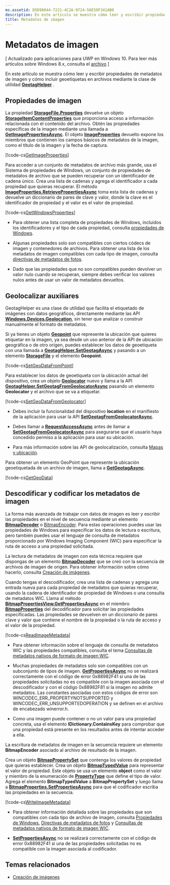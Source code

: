 ```yaml
---
ms.assetid: D5D98044-7221-4C2A-9724-56E59F341AB0
description: En este artículo se muestra cómo leer y escribir propiedades de metadatos de imagen y cómo incluir geoetiquetas en archivos mediante la clase de utilidad GeotagHelper.
title: Metadatos de imagen
---
```


# Metadatos de imagen

\[ Actualizado para aplicaciones para UWP en Windows 10. Para leer más artículos sobre Windows 8.x, consulta el [archivo](http://go.microsoft.com/fwlink/p/?linkid=619132) \]


En este artículo se muestra cómo leer y escribir propiedades de metadatos de imagen y cómo incluir geoetiquetas en archivos mediante la clase de utilidad [**GeotagHelper**](https://msdn.microsoft.com/library/windows/apps/dn903683) .

## Propiedades de imagen

La propiedad [**StorageFile.Properties**](https://msdn.microsoft.com/library/windows/apps/br227225) devuelve un objeto [**StorageItemContentProperties**](https://msdn.microsoft.com/library/windows/apps/hh770642) que proporciona acceso a información relacionada con el contenido del archivo. Obtén las propiedades específicas de la imagen mediante una llamada a [**GetImagePropertiesAsync**](https://msdn.microsoft.com/library/windows/apps/hh770646). El objeto [**ImageProperties**](https://msdn.microsoft.com/library/windows/apps/br207718) devuelto expone los miembros que contienen los campos básicos de metadatos de la imagen, como el título de la imagen y la fecha de captura.

[!code-cs[GetImageProperties](./code/ImagingWin10/cs/MainPage.xaml.cs#SnippetGetImageProperties)]

Para acceder a un conjunto de metadatos de archivo más grande, usa el Sistema de propiedades de Windows, un conjunto de propiedades de metadatos de archivo que se pueden recuperar con un identificador de cadena único. Crea una lista de cadenas y agrega el identificador a cada propiedad que quieras recuperar. El método [**ImageProperties.RetrievePropertiesAsync**](https://msdn.microsoft.com/library/windows/apps/br207732) toma esta lista de cadenas y devuelve un diccionario de pares de clave y valor, donde la clave es el identificador de propiedad y el valor es el valor de propiedad.

[!code-cs[GetWindowsProperties](./code/ImagingWin10/cs/MainPage.xaml.cs#SnippetGetWindowsProperties)]

-   Para obtener una lista completa de propiedades de Windows, incluidos los identificadores y el tipo de cada propiedad, consulta [propiedades de Windows](https://msdn.microsoft.com/library/windows/desktop/dd561977).

-   Algunas propiedades solo son compatibles con ciertos códecs de imagen y contenedores de archivos. Para obtener una lista de los metadatos de imagen compatibles con cada tipo de imagen, consulta [directivas de metadatos de fotos](https://msdn.microsoft.com/library/windows/desktop/ee872003).

-   Dado que las propiedades que no son compatibles pueden devolver un valor nulo cuando se recuperan, siempre debes verificar los valores nulos antes de usar un valor de metadatos devueltos.

## Geolocalizar auxiliares

GeotagHelper es una clase de utilidad que facilita el etiquetado de imágenes con datos geográficos, directamente mediante las API [**Windows.Devices.Geolocation**](https://msdn.microsoft.com/library/windows/apps/br225603), sin tener que analizar o construir manualmente el formato de metadatos.

Si ya tienes un objeto [**Geopoint**](https://msdn.microsoft.com/library/windows/apps/dn263675) que represente la ubicación que quieres etiquetar en la imagen, ya sea desde un uso anterior de la API de ubicación geográfica o de otro origen, puedes establecer los datos de geoetiqueta con una llamada a [**GeotagHelper.SetGeotagAsync**](https://msdn.microsoft.com/library/windows/apps/dn903685) y pasando a un elemento [**StorageFile**](https://msdn.microsoft.com/library/windows/apps/br227171) y el elemento **Geopoint**.

[!code-cs[SetGeoDataFromPoint](./code/ImagingWin10/cs/MainPage.xaml.cs#SnippetSetGeoDataFromPoint)]

Para establecer los datos de geoetiqueta con la ubicación actual del dispositivo, crea un objeto [**Geolocator**](https://msdn.microsoft.com/library/windows/apps/br225534) nuevo y llama a la API [**GeotagHelper.SetGeotagFromGeolocatorAsync**](https://msdn.microsoft.com/library/windows/apps/dn903686) pasando un elemento **Geolocator** y el archivo que se va a etiquetar.

[!code-cs[SetGeoDataFromGeolocator](./code/ImagingWin10/cs/MainPage.xaml.cs#SnippetSetGeoDataFromGeolocator)]

-   Debes incluir la funcionalidad del dispositivo **location** en el manifiesto de la aplicación para usar la API [**SetGeotagFromGeolocatorAsync**](https://msdn.microsoft.com/library/windows/apps/dn903686).

-   Debes llamar a [**RequestAccessAsync**](https://msdn.microsoft.com/library/windows/apps/dn859152) antes de llamar a [**SetGeotagFromGeolocatorAsync**](https://msdn.microsoft.com/library/windows/apps/dn903686) para asegurarse que el usuario haya concedido permiso a la aplicación para usar su ubicación.

-   Para más información sobre las API de geolocalización, consulta [Mapas y ubicación](https://msdn.microsoft.com/library/windows/apps/mt219699).

Para obtener un elemento GeoPoint que represente la ubicación geoetiquetada de un archivo de imagen, llama a [**GetGeotagAsync**](https://msdn.microsoft.com/library/windows/apps/dn903684).

[!code-cs[GetGeoData](./code/ImagingWin10/cs/MainPage.xaml.cs#SnippetGetGeoData)]

## Descodificar y codificar los metadatos de imagen

La forma más avanzada de trabajar con datos de imagen es leer y escribir las propiedades en el nivel de secuencia mediante un elemento [**BitmapDecoder**](https://msdn.microsoft.com/library/windows/apps/br226176) o [BitmapEncoder](bitmapencoder-options-reference.md). Para estas operaciones puedes usar las propiedades de Windows para especificar los datos de lectura o escritura, pero también puedes usar el lenguaje de consulta de metadatos proporcionado por Windows Imaging Component (WIC) para especificar la ruta de acceso a una propiedad solicitada.

La lectura de metadatos de imagen con esta técnica requiere que dispongas de un elemento [**BitmapDecoder**](https://msdn.microsoft.com/library/windows/apps/br226176) que se creó con la secuencia de archivos de imagen de origen. Para obtener información sobre cómo hacerlo, consulta [Creación de imágenes](imaging.md).

Cuando tengas el descodificador, crea una lista de cadenas y agrega una entrada nueva para cada propiedad de metadatos que quieras recuperar, usando la cadena de identificador de propiedad de Windows o una consulta de metadatos WIC. Llama al método [**BitmapPropertiesView.GetPropertiesAsync**](https://msdn.microsoft.com/library/windows/apps/br226250) en el miembro [**BitmapProperties**](https://msdn.microsoft.com/library/windows/apps/br226248) del decodificador para solicitar las propiedades especificadas. Las propiedades se devuelven en un diccionario de pares clave y valor que contiene el nombre de la propiedad o la ruta de acceso y el valor de la propiedad.

[!code-cs[ReadImageMetadata](./code/ImagingWin10/cs/MainPage.xaml.cs#SnippetReadImageMetadata)]

-   Para obtener información sobre el lenguaje de consulta de metadatos WIC y las propiedades compatibles, consulta el tema [Consultas de metadatos nativos de formato de imagen WIC](https://msdn.microsoft.com/library/windows/desktop/ee719904).

-   Muchas propiedades de metadatos solo son compatibles con un subconjunto de tipos de imagen. [**GetPropertiesAsync**](https://msdn.microsoft.com/library/windows/apps/br226250) no se realizará correctamente con el código de error 0x88982F41 si una de las propiedades solicitadas no es compatible con la imagen asociada con el descodificador y con el código 0x88982F81 si la imagen no admite metadatos. Las constantes asociadas con estos códigos de error son WINCODEC\_ERR\_PROPERTYNOTSUPPORTED y WINCODEC\_ERR\_UNSUPPORTEDOPERATION y se definen en el archivo de encabezado winerror.h.
-   Como una imagen puede contener o no un valor para una propiedad concreta, usa el elemento **IDictionary.ContainsKey** para comprobar que una propiedad está presente en los resultados antes de intentar acceder a ella.

La escritura de metadatos de imagen en la secuencia requiere un elemento **BitmapEncoder** asociado al archivo de resultado de la imagen.

Crea un objeto [**BitmapPropertySet**](https://msdn.microsoft.com/library/windows/apps/hh974338) que contenga los valores de propiedad que quieras establecer. Crea un objeto [**BitmapTypedValue**](https://msdn.microsoft.com/library/windows/apps/hh700687) para representar el valor de propiedad. Este objeto se usa un elemento **object** como el valor y miembro de la enumeración de [**PropertyType**](https://msdn.microsoft.com/library/windows/apps/br225871) que define el tipo de valor. Agrega el elemento **BitmapTypedValue** a **BitmapPropertySet** y luego llama a [**BitmapProperties.SetPropertiesAsync**](https://msdn.microsoft.com/library/windows/apps/br226252) para que el codificador escriba las propiedades en la secuencia.

[!code-cs[WriteImageMetadata](./code/ImagingWin10/cs/MainPage.xaml.cs#SnippetWriteImageMetadata)]

-   Para obtener información detallada sobre las propiedades que son compatibles con cada tipo de archivo de imagen, consulta [Propiedades de Windows](https://msdn.microsoft.com/library/windows/desktop/dd561977), [Directivas de metadatos de fotos](https://msdn.microsoft.com/library/windows/desktop/ee872003) y [Consultas de metadatos nativos de formato de imagen WIC](https://msdn.microsoft.com/library/windows/desktop/ee719904).

-   [**SetPropertiesAsync**](https://msdn.microsoft.com/library/windows/apps/br226252) no se realizará correctamente con el código de error 0x88982F41 si una de las propiedades solicitadas no es compatible con la imagen asociada al codificador.

## Temas relacionados

* [Creación de imágenes](imaging.md)
 

 






<!--HONumber=Mar16_HO1-->


